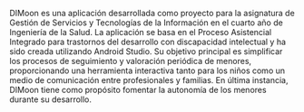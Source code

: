 DIMoon es una aplicación desarrollada como proyecto para la asignatura de Gestión de Servicios y Tecnologías de la Información en el cuarto año de Ingeniería de la Salud. La aplicación se basa en el Proceso Asistencial Integrado para trastornos del desarrollo con discapacidad intelectual y ha sido creada utilizando Android Studio. Su objetivo principal es simplificar los procesos de seguimiento y valoración periódica de menores, proporcionando una herramienta interactiva tanto para los niños como un medio de comunicación entre profesionales y familias. En última instancia, DIMoon tiene como propósito fomentar la autonomía de los menores durante su desarrollo.

